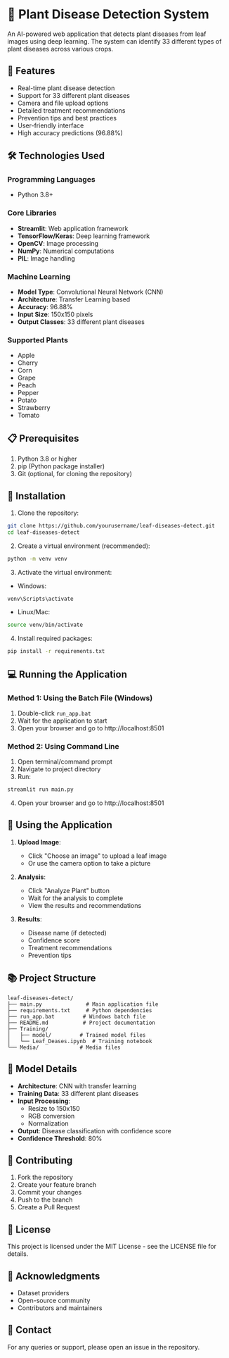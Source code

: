 # 🌿 Plant Disease Detection System

An AI-powered web application that detects plant diseases from leaf images using deep learning. The system can identify 33 different types of plant diseases across various crops.

## 🌟 Features

- Real-time plant disease detection
- Support for 33 different plant diseases
- Camera and file upload options
- Detailed treatment recommendations
- Prevention tips and best practices
- User-friendly interface
- High accuracy predictions (96.88%)

## 🛠️ Technologies Used

### Programming Languages
- Python 3.8+

### Core Libraries
- **Streamlit**: Web application framework
- **TensorFlow/Keras**: Deep learning framework
- **OpenCV**: Image processing
- **NumPy**: Numerical computations
- **PIL**: Image handling

### Machine Learning
- **Model Type**: Convolutional Neural Network (CNN)
- **Architecture**: Transfer Learning based
- **Accuracy**: 96.88%
- **Input Size**: 150x150 pixels
- **Output Classes**: 33 different plant diseases

### Supported Plants
- Apple
- Cherry
- Corn
- Grape
- Peach
- Pepper
- Potato
- Strawberry
- Tomato

## 📋 Prerequisites

1. Python 3.8 or higher
2. pip (Python package installer)
3. Git (optional, for cloning the repository)

## 🚀 Installation

1. Clone the repository:
```bash
git clone https://github.com/yourusername/leaf-diseases-detect.git
cd leaf-diseases-detect
```

2. Create a virtual environment (recommended):
```bash
python -m venv venv
```

3. Activate the virtual environment:
- Windows:
```bash
venv\Scripts\activate
```
- Linux/Mac:
```bash
source venv/bin/activate
```

4. Install required packages:
```bash
pip install -r requirements.txt
```

## 💻 Running the Application

### Method 1: Using the Batch File (Windows)
1. Double-click `run_app.bat`
2. Wait for the application to start
3. Open your browser and go to http://localhost:8501

### Method 2: Using Command Line
1. Open terminal/command prompt
2. Navigate to project directory
3. Run:
```bash
streamlit run main.py
```
4. Open your browser and go to http://localhost:8501

## 📸 Using the Application

1. **Upload Image**:
   - Click "Choose an image" to upload a leaf image
   - Or use the camera option to take a picture

2. **Analysis**:
   - Click "Analyze Plant" button
   - Wait for the analysis to complete
   - View the results and recommendations

3. **Results**:
   - Disease name (if detected)
   - Confidence score
   - Treatment recommendations
   - Prevention tips

## 📚 Project Structure

```
leaf-diseases-detect/
├── main.py              # Main application file
├── requirements.txt     # Python dependencies
├── run_app.bat         # Windows batch file
├── README.md           # Project documentation
├── Training/
│   ├── model/         # Trained model files
│   └── Leaf_Deases.ipynb  # Training notebook
└── Media/             # Media files
```

## 🧠 Model Details

- **Architecture**: CNN with transfer learning
- **Training Data**: 33 different plant diseases
- **Input Processing**: 
  - Resize to 150x150
  - RGB conversion
  - Normalization
- **Output**: Disease classification with confidence score
- **Confidence Threshold**: 80%

## 🤝 Contributing

1. Fork the repository
2. Create your feature branch
3. Commit your changes
4. Push to the branch
5. Create a Pull Request

## 📝 License

This project is licensed under the MIT License - see the LICENSE file for details.

## 🙏 Acknowledgments

- Dataset providers
- Open-source community
- Contributors and maintainers

## 📧 Contact

For any queries or support, please open an issue in the repository.
